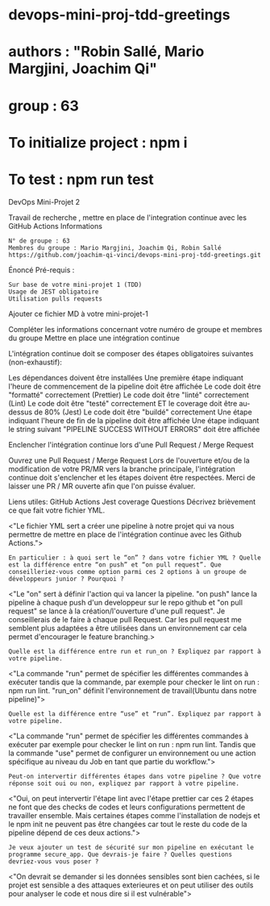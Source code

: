 # devops-mini-proj-tdd-greetings

# authors : "Robin Sallé, Mario Margjini, Joachim Qi"
# group : 63

# To initialize project : npm i

# To test : npm run test


DevOps Mini-Projet 2

Travail de recherche , mettre en place de l'integration continue avec les GitHub Actions
Informations

    N° de groupe : 63
    Membres du groupe : Mario Margjini, Joachim Qi, Robin Sallé
    https://github.com/joachim-qi-vinci/devops-mini-proj-tdd-greetings.git

Énoncé
Pré-requis :

    Sur base de votre mini-projet 1 (TDD)
    Usage de JEST obligatoire
    Utilisation pulls requests

Ajouter ce fichier MD à votre mini-projet-1

Compléter les informations concernant votre numéro de groupe et membres du groupe
Mettre en place une intégration continue

L'intégration continue doit se composer des étapes obligatoires suivantes (non-exhaustif):

Les dépendances doivent être installées
Une première étape indiquant l'heure de commencement de la pipeline doit être affichée
Le code doit être "formatté" correctement (Prettier)
Le code doit être "linté" correctement (Lint)
Le code doit être "testé" correctement ET le coverage doit être au-dessus de 80% (Jest)
Le code doit être "buildé" correctement
Une étape indiquant l'heure de fin de la pipeline doit être affichée
Une étape indiquant le string suivant "PIPELINE SUCCESS WITHOUT ERRORS" doit être affichée

Enclencher l'intégration continue lors d'une Pull Request / Merge Request

Ouvrez une Pull Request / Merge Request Lors de l'ouverture et/ou de la modification de votre PR/MR vers la branche principale, l'intégration continue doit s'enclencher et les étapes doivent être respectées. Merci de laisser une PR / MR ouverte afin que l'on puisse évaluer.

Liens utiles: GitHub Actions Jest coverage
Questions
Décrivez brièvement ce que fait votre fichier YML.

<"Le fichier YML sert a créer une pipeline à notre projet qui va nous permettre de mettre en place de l'intégration continue avec les Github Actions.">

    En particulier : à quoi sert le “on” ? dans votre fichier YML ? Quelle est la différence entre “on push” et “on pull request”. Que conseilleriez-vous comme option parmi ces 2 options à un groupe de développeurs junior ? Pourquoi ?

<"Le "on" sert à définir l'action qui va lancer la pipeline. "on push" lance la pipeline à chaque push d'un developpeur sur le repo github et "on pull request" se lance à la création/l'ouverture d'une pull request". Je conseillerais de le faire à chaque pull Request. Car les pull request me semblent plus adaptées a être utilisées dans un environnement car cela permet d'encourager le feature branching.>

    Quelle est la différence entre run et run_on ? Expliquez par rapport à votre pipeline.

<"La commande "run" permet de spécifier les différentes commandes à exécuter tandis que la commande, par exemple pour checker le lint on run : npm run lint. "run_on" définit l'environnement de travail(Ubuntu dans notre pipeline)">

    Quelle est la différence entre “use” et “run”. Expliquez par rapport à votre pipeline.

<"La commande "run" permet de spécifier les différentes commandes à exécuter par exemple pour checker le lint on run : npm run lint. Tandis que la commande "use" permet de configurer un environnement ou une action spécifique au niveau du Job en tant que partie du workflow.">

    Peut-on intervertir différentes étapes dans votre pipeline ? Que votre réponse soit oui ou non, expliquez par rapport à votre pipeline.

<"Oui, on peut intervertir l'étape lint avec l'étape prettier car ces 2 étapes ne font que des checks de codes et leurs configurations permettent de travailler ensemble. Mais certaines étapes comme l'installation de nodejs et le npm init ne peuvent pas être changées car tout le reste du code de la pipeline dépend de ces deux actions.">

    Je veux ajouter un test de sécurité sur mon pipeline en exécutant le programme secure_app. Que devrais-je faire ? Quelles questions devriez-vous vous poser ?

<"On devrait se demander si les données sensibles sont bien cachées, si le projet est sensible a des attaques exterieures et on peut utiliser des outils pour analyser le code et nous dire si il est vulnérable">
